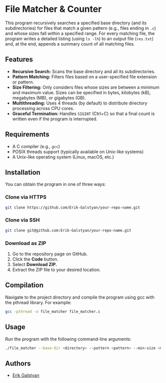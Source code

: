 # File Matcher & Counter

This program recursively searches a specified base directory (and its subdirectories) for files that match a given pattern (e.g., files ending in `.c`) and whose sizes fall within a specified range. For every matching file, the program writes a detailed listing (using `ls -lh`) to an output file (`res.txt`) and, at the end, appends a summary count of all matching files.

## Features

- **Recursive Search:** Scans the base directory and all its subdirectories.
- **Pattern Matching:** Filters files based on a user-specified file extension or pattern.
- **Size Filtering:** Only considers files whose sizes are between a minimum and maximum value. Sizes can be specified in bytes, kilobytes (kB), megabytes (MB), or gigabytes (GB).
- **Multithreading:** Uses 4 threads (by default) to distribute directory processing across CPU cores.
- **Graceful Termination:** Handles `SIGINT` (Ctrl+C) so that a final count is written even if the program is interrupted.

## Requirements

- A C compiler (e.g., `gcc`)
- POSIX threads support (typically available on Unix-like systems)
- A Unix-like operating system (Linux, macOS, etc.)

## Installation

You can obtain the program in one of three ways:

### Clone via HTTPS

```bash
git clone https://github.com/Erik-Galstyan/your-repo-name.git
```

### Clone via SSH

```bash
git clone git@github.com:Erik-Galstyan/your-repo-name.git
```
### Download as ZIP

1. Go to the repository page on GitHub.
2. Click the **Code** button.
3. Select **Download ZIP.**
4. Extract the ZIP file to your desired location.

## Compilation
Navigate to the project directory and compile the program using gcc with the pthread library. For example:
```bash
gcc -pthread -o file_matcher file_matcher.c
```
## Usage
Run the program with the following command-line arguments:

```bash
./file_matcher --base-dir <directory> --pattern <pattern> --min-size <min> --max-size <max>
```
## Authors
- [Erik Galstyan](https://github.com/Erik-Galstyan)

